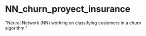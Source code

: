 # NN_churn_proyect_insurance
"Neural Network (NN) working on classifying customers in a churn algorithm."
